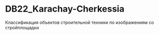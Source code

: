 # DB22_Karachay-Cherkessia
Классификация объектов строительной техники по изображениям со стройплощадки
